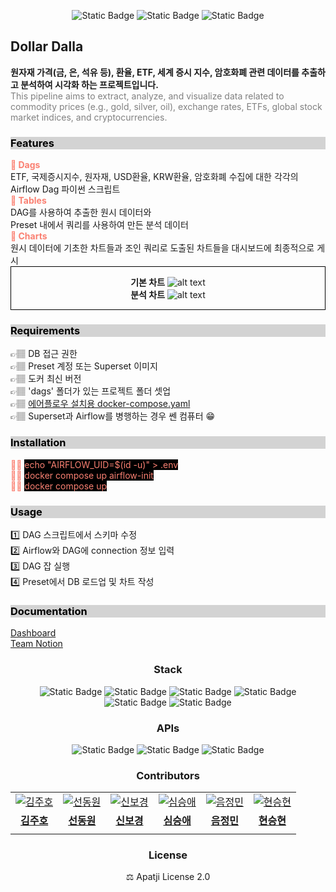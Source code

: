 <div style="text-align: center;">

![Static Badge](https://img.shields.io/badge/review-pending-black)
![Static Badge](https://img.shields.io/badge/build-passing-lightgreen)
![Static Badge](https://img.shields.io/badge/charts-passing-lightgreen)

</div>

## Dollar Dalla
**원자재 가격(금, 은, 석유 등), 환율, ETF, 세계 증시 지수, 암호화폐 관련 데이터를 추출하고 분석하여 시각화 하는 프로젝트입니다.** </br><span style="color:grey">This pipeline aims to extract, analyze, and visualize data related to commodity prices (e.g., gold, silver, oil), exchange rates, ETFs, global stock market indices, and cryptocurrencies.</span>

<span style="color: black; display: block; background-color: lightgrey;">

### Features

</span>
<strong style="color:salmon">🎄 Dags</strong></br>
ETF, 국제증시지수, 원자재, USD환율, KRW환율, 암호화폐 수집에 대한 각각의 Airflow Dag 파이썬 스크립트</br>
<strong style="color:salmon">🎄 Tables</strong></br>
DAG를 사용하여 추출한 원시 데이터와</br>
Preset 내에서 쿼리를 사용하여 만든 분석 데이터</br>
<strong style="color:salmon">🎄 Charts</strong></br>
원시 데이터에 기초한 차트들과 조인 쿼리로 도출된 차트들을 대시보드에 최종적으로 게시

<div style="text-align:center; border:1px solid black">

**기본 차트**
![alt text](basic_charts.gif)
</br>
**분석 차트**
![alt text](joined_charts.gif)
</div>

<span style="color: black; display: block; background-color: lightgrey;">

### Requirements

</span>
👉🏽 DB 접근 권한</br>
👉🏽 Preset 계정 또는 Superset 이미지</br>
👉🏽 도커 최신 버전</br>
👉🏽 'dags' 폴더가 있는 프로젝트 폴더 셋업</br>
👉🏽 <a href="https://airflow.apache.org/docs/apache-airflow/stable/howto/docker-compose/index.html">에어플로우 설치용 docker-compose.yaml</a></br>
👉🏽 Superset과 Airflow를 병행하는 경우 쎈 컴퓨터 😁

<span style="color: black; display: block; background-color: lightgrey;">

### Installation

</span>
<div style="color: salmon">
☝🏽 <span style="background-color: black">echo "AIRFLOW_UID=$(id -u)" > .env</span></br>
✌🏽 <span style="background-color: black">docker compose up airflow-init</span></br>
🤟🏽 <span style="background-color: black">docker compose up</span></br>
</div>

<span style="color: black; display: block; background-color: lightgrey;">

### Usage

</span>

1️⃣ DAG 스크립트에서 스키마 수정</br>
2️⃣ Airflow와 DAG에 connection 정보 입력</br>
3️⃣ DAG 잡 실행 </br>
4️⃣ Preset에서 DB 로드업 및 차트 작성

<span style="color: black; display: block; background-color: lightgrey;">

### Documentation

</span>

[Dashboard](https://c27cdb74.us1a.app.preset.io/superset/dashboard/8/?native_filters_key=dePRFh8jT3k-1BKZDVxzNafS8UWRBPHYAL-HO3onQt7CSZv-Csy5SF3ErebAH2zc)</br>
[Team Notion](https://www.notion.so/30fcf69afcef4918b74e5cc551fd6aaf)

<div style="text-align: center">

### Stack
![Static Badge](https://img.shields.io/badge/preset-%E2%9D%A4-black?style=plastic&logo=apachesuperset&logoColor=%23ffffff)
![Static Badge](https://img.shields.io/badge/Python-3.12-black?style=plastic&logo=python&logoColor=%23ffffff)
![Static Badge](https://img.shields.io/badge/airflow-2.10.2-black?style=plastic&logo=apacheairflow&logoColor=%23ffffff)
![Static Badge](https://img.shields.io/badge/redshift-%E2%9D%A4-black?style=plastic&logo=amazonredshift&logoColor=%23ffffff)
![Static Badge](https://img.shields.io/badge/docker-27.3.1-black?style=plastic&logo=docker&logoColor=%23ffffff)
![Static Badge](https://img.shields.io/badge/git-2.43.0-black?style=plastic&logo=git&logoColor=%23ffffff)

### APIs
![Static Badge](https://img.shields.io/badge/yfinance-0.2.50-black?style=plastic&logo=internetarchive&logoColor=%23ffffff)
![Static Badge](https://img.shields.io/badge/Binance-2.9-black?style=plastic&logo=binance&logoColor=%23ffffff)
![Static Badge](https://img.shields.io/badge/kexim-%E2%9D%A4-black?style=plastic&logo=adminer&logoColor=%23ffffff)

### Contributors
<table>
  <tr>
    <td align="center">
      <a href="https://github.com/hosic2">
        <img src="https://github.com/hosic2.png" alt="김주호" />
      </a>
    </td>
     <td align="center">
      <a href="https://github.com/boolYikes">
        <img src="https://github.com/boolYikes.png" alt="선동원" />
      </a>
    </td>
    <td align="center">
      <a href="https://github.com/bkshin01">
        <img src="https://github.com/bkshin01.png" alt="신보경" />
      </a>
    </td>
    <td align="center">
      <a href="https://github.com/saeson7210">
        <img src="https://github.com/saeson7210.png" alt="심승애" />
      </a>
    </td>
    <td align="center">
      <a href="https://github.com/j-eum">
        <img src="https://github.com/j-eum.png" alt="음정민" />
      </a>
    </td>
    <td align="center">
      <a href="https://github.com/HssngH">
          <img src="https://github.com/HssngH.png" alt="현승현" />
      </a>
    </td>
  </tr>
  <tr>
    <td align="center">
      <a href="https://github.com/hosic2">
        <b>김주호</b>
      </a>
    </td>
     <td align="center">
      <a href="https://github.com/boolYikes">
        <b>선동원</b>
      </a>
    </td>
    <td align="center">
      <a href="https://github.com/bkshin01">
        <b>신보경</b>
      </a>
    </td>
    <td align="center">
      <a href="https://github.com/saeson7210">
        <b>심승애</b>
      </a>
    </td>
    <td align="center">
      <a href="https://github.com/j-eum">
        <b>음정민</b>
      </a>
    </td>
    <td align="center">
      <a href="https://github.com/HssngH">
        <b>현승현</b>
      </a>
    </td>
  </tr>
  <tr>
    <td align="center">
      <span></span>
    </td>
    <td align="center">
      <span></span>
    </td>
    <td align="center">
      <span></span>
    </td>
    <td align="center">
      <span></span>
    </td>
    <td align="center">
      <span></span>
    </td>
    <td align="center">
      <span></span>
    </td>
  </tr>
</table>

### License
⚖ Apatji License 2.0

</div>

